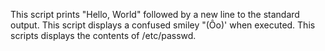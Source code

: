 This script prints "Hello, World" followed by a new line to the standard output.
This script displays a confused smiley "(Ôo)' when executed.
This scripts displays the contents of /etc/passwd.
